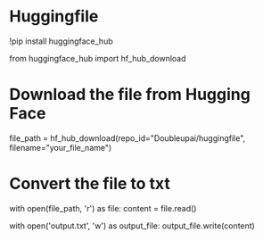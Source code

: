 # Huggingfile
!pip install huggingface_hub

from huggingface_hub import hf_hub_download

# Download the file from Hugging Face
file_path = hf_hub_download(repo_id="Doubleupai/huggingfile", filename="your_file_name")

# Convert the file to txt
with open(file_path, 'r') as file:
    content = file.read()

with open('output.txt', 'w') as output_file:
    output_file.write(content)

